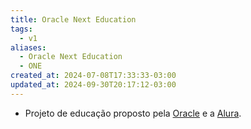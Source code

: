 ```yaml
---
title: Oracle Next Education
tags:
  - v1
aliases:
  - Oracle Next Education
  - ONE
created_at: 2024-07-08T17:33:33-03:00
updated_at: 2024-09-30T20:17:12-03:00
---
```


- Projeto de educação proposto pela [Oracle](../../../../entrada/2024/07/08/Oracle.md) e a [Alura](../../../../entrada/2024/07/08/Alura.md).